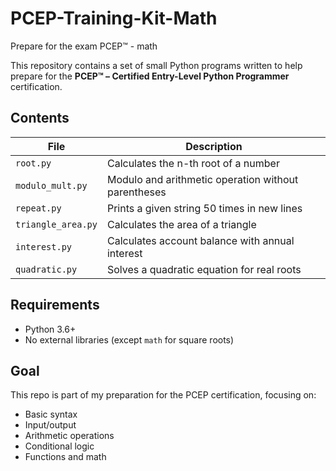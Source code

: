 # PCEP-Training-Kit-Math
Prepare for the exam PCEP™ - math

This repository contains a set of small Python programs written to help prepare for the **PCEP™ – Certified Entry-Level Python Programmer** certification.

## Contents

| File              | Description                                      |
|-------------------|--------------------------------------------------|
| `root.py`         | Calculates the n-th root of a number             |
| `modulo_mult.py`  | Modulo and arithmetic operation without parentheses |
| `repeat.py`       | Prints a given string 50 times in new lines      |
| `triangle_area.py`| Calculates the area of a triangle                |
| `interest.py`     | Calculates account balance with annual interest  |
| `quadratic.py`    | Solves a quadratic equation for real roots       |

## Requirements

- Python 3.6+
- No external libraries (except `math` for square roots)

## Goal

This repo is part of my preparation for the PCEP certification, focusing on:
- Basic syntax
- Input/output
- Arithmetic operations
- Conditional logic
- Functions and math
